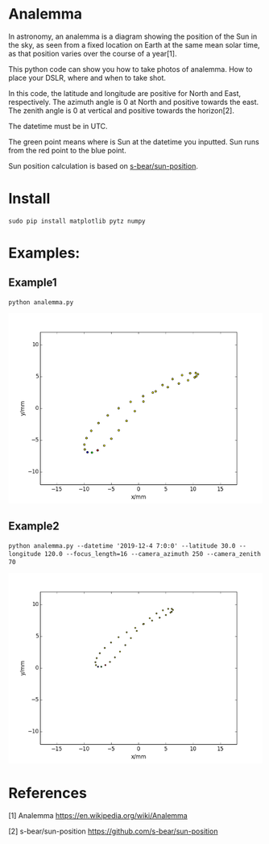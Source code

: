 # Analemma

In astronomy, an analemma is a diagram showing the position of the Sun in the sky, as seen from a fixed location on Earth at the same mean solar time, as that position varies over the course of a year[1]. 

This python code can show you how to take photos of analemma. How to place your DSLR, where and when to take shot.

In this code, the latitude and longitude are positive for North and East, respectively. The azimuth angle is 0 at North and positive towards the east. The zenith angle is 0 at vertical and positive towards the horizon[2]. 

The datetime must be in UTC.

The green point means where is Sun at the datetime you inputted. Sun runs from the red point to the blue point.

Sun position calculation is based on [s-bear/sun-position](https://github.com/s-bear/sun-position).

# Install
```
sudo pip install matplotlib pytz numpy
```

# Examples:

## Example1
```
python analemma.py
```
![alt example1](https://raw.githubusercontent.com/weishuyin/analemma/master/img/example1.png "example1")

## Example2
```
python analemma.py --datetime '2019-12-4 7:0:0' --latitude 30.0 --longitude 120.0 --focus_length=16 --camera_azimuth 250 --camera_zenith 70
```
![alt example12](https://raw.githubusercontent.com/weishuyin/analemma/master/img/example2.png "example2")


# References
[1] Analemma <https://en.wikipedia.org/wiki/Analemma>

[2] s-bear/sun-position <https://github.com/s-bear/sun-position>
